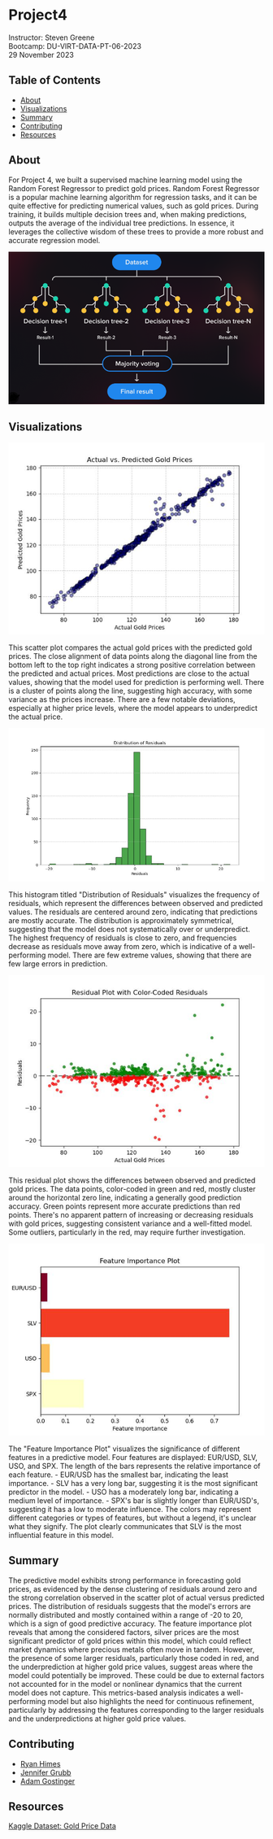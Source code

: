 # Project4
Instructor: Steven Greene  
Bootcamp: DU-VIRT-DATA-PT-06-2023  
29 November 2023  

## Table of Contents
- [About](#about)
- [Visualizations](#visualizations)
- [Summary](#summary)
- [Contributing](#contributing)
- [Resources](#resources)

## About
For Project 4, we built a supervised machine learning model using the Random Forest Regressor to predict gold prices. Random Forest Regressor is a popular machine learning algorithm for regression tasks, and it can be quite effective for predicting numerical values, such as gold prices. During training, it builds multiple decision trees and, when making predictions, outputs the average of the individual tree predictions. In essence, it leverages the collective wisdom of these trees to provide a more robust and accurate regression model.  

<img src="Images/RandomTree.png">

## Visualizations
<p align="center">
<img src="Images/actual_vs_predicted.jpg">  
</p>
This scatter plot compares the actual gold prices with the predicted gold prices. The close alignment of data points along the diagonal line from the bottom left to the top right indicates a strong positive correlation between the predicted and actual prices. Most predictions are close to the actual values, showing that the model used for prediction is performing well. There is a cluster of points along the line, suggesting high accuracy, with some variance as the prices increase. There are a few notable deviations, especially at higher price levels, where the model appears to underpredict the actual price.  

<p align="center">
<img src="Images/residual_distribution.jpg">
</p>
This histogram titled "Distribution of Residuals" visualizes the frequency of residuals, which represent the differences between observed and predicted values. The residuals are centered around zero, indicating that predictions are mostly accurate. The distribution is approximately symmetrical, suggesting that the model does not systematically over or underpredict. The highest frequency of residuals is close to zero, and frequencies decrease as residuals move away from zero, which is indicative of a well-performing model. There are few extreme values, showing that there are few large errors in prediction.  

<p align="center">
<img src="Images/residuals_plot.jpg">
</p>
This residual plot shows the differences between observed and predicted gold prices. The data points, color-coded in green and red, mostly cluster around the horizontal zero line, indicating a generally good prediction accuracy. Green points represent more accurate predictions than red points. There's no apparent pattern of increasing or decreasing residuals with gold prices, suggesting consistent variance and a well-fitted model. Some outliers, particularly in the red, may require further investigation.  

<p align="center">
<img src="Images/features.jpg">
</p>
The "Feature Importance Plot" visualizes the significance of different features in a predictive model. Four features are displayed: EUR/USD, SLV, USO, and SPX. The length of the bars represents the relative importance of each feature.
   - EUR/USD has the smallest bar, indicating the least importance.  
   - SLV has a very long bar, suggesting it is the most significant predictor in the model.  
   - USO has a moderately long bar, indicating a medium level of importance.  
   - SPX's bar is slightly longer than EUR/USD's, suggesting it has a low to moderate influence.  
   The colors may represent different categories or types of features, but without a legend, it's unclear what they signify. The plot clearly communicates that SLV is the most influential feature in this model.  

## Summary
The predictive model exhibits strong performance in forecasting gold prices, as evidenced by the dense clustering of residuals around zero and the strong correlation observed in the scatter plot of actual versus predicted prices. The distribution of residuals suggests that the model's errors are normally distributed and mostly contained within a range of -20 to 20, which is a sign of good predictive accuracy. The feature importance plot reveals that among the considered factors, silver prices are the most significant predictor of gold prices within this model, which could reflect market dynamics where precious metals often move in tandem. However, the presence of some larger residuals, particularly those coded in red, and the underprediction at higher gold price values, suggest areas where the model could potentially be improved. These could be due to external factors not accounted for in the model or nonlinear dynamics that the current model does not capture. This metrics-based analysis indicates a well-performing model but also highlights the need for continuous refinement, particularly by addressing the features corresponding to the larger residuals and the underpredictions at higher gold price values.  

## Contributing
- <a href="https://www.github.com/ryguy57/" target="_blank">Ryan Himes</a>
- <a href="https://www.github.com/jgrubb38/" target="_blank">Jennifer Grubb</a>
- <a href="https://www.github.com/agostinger/" target="_blank">Adam Gostinger</a>

## Resources
<a href="https://www.kaggle.com/datasets/altruistdelhite04/gold-price-data"> Kaggle Dataset: Gold Price Data</a>  
